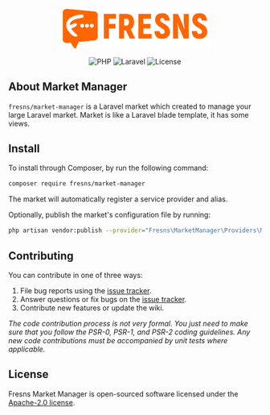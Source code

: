 <p align="center"><a href="https://fresns.org" target="_blank"><img src="https://raw.githubusercontent.com/fresns/docs/main/images/Fresns-Logo(orange).png" width="300"></a></p>

<p align="center">
<img src="https://img.shields.io/badge/PHP-%5E8.0-green" alt="PHP">
<img src="https://img.shields.io/badge/Laravel-%5E9.0%7C%5E10.0-orange" alt="Laravel">
<img src="https://img.shields.io/badge/License-Apache--2.0-blue" alt="License">
</p>

## About Market Manager

`fresns/market-manager` is a Laravel market which created to manage your large Laravel market. Market is like a Laravel blade template, it has some views.

## Install

To install through Composer, by run the following command:

```bash
composer require fresns/market-manager
```

The market will automatically register a service provider and alias.

Optionally, publish the market's configuration file by running:

```bash
php artisan vendor:publish --provider="Fresns\MarketManager\Providers\MarketServiceProvider"
```

## Contributing

You can contribute in one of three ways:

1. File bug reports using the [issue tracker](https://github.com/fresns/market-manager/issues).
2. Answer questions or fix bugs on the [issue tracker](https://github.com/fresns/market-manager/issues).
3. Contribute new features or update the wiki.

*The code contribution process is not very formal. You just need to make sure that you follow the PSR-0, PSR-1, and PSR-2 coding guidelines. Any new code contributions must be accompanied by unit tests where applicable.*

## License

Fresns Market Manager is open-sourced software licensed under the [Apache-2.0 license](https://github.com/fresns/market-manager/blob/main/LICENSE).
